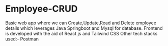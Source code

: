 # Employee-CRUD
 Basic web app where we can Create,Update,Read and Delete employee details which leverages Java Springboot and Mysql for database.
 Frontend is developed with the aid of React.js and Tailwind CSS
 Other tech stacks used:- Postman

